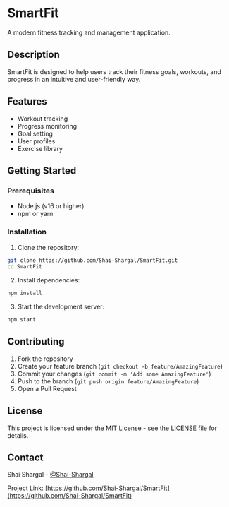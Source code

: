 # SmartFit

A modern fitness tracking and management application.

## Description

SmartFit is designed to help users track their fitness goals, workouts, and progress in an intuitive and user-friendly way.

## Features

- Workout tracking
- Progress monitoring
- Goal setting
- User profiles
- Exercise library

## Getting Started

### Prerequisites

- Node.js (v16 or higher)
- npm or yarn

### Installation

1. Clone the repository:
```bash
git clone https://github.com/Shai-Shargal/SmartFit.git
cd SmartFit
```

2. Install dependencies:
```bash
npm install
```

3. Start the development server:
```bash
npm start
```

## Contributing

1. Fork the repository
2. Create your feature branch (`git checkout -b feature/AmazingFeature`)
3. Commit your changes (`git commit -m 'Add some AmazingFeature'`)
4. Push to the branch (`git push origin feature/AmazingFeature`)
5. Open a Pull Request

## License

This project is licensed under the MIT License - see the [LICENSE](LICENSE) file for details.

## Contact

Shai Shargal - [@Shai-Shargal](https://github.com/Shai-Shargal)

Project Link: [https://github.com/Shai-Shargal/SmartFit](https://github.com/Shai-Shargal/SmartFit) 